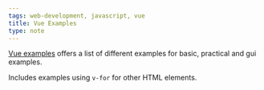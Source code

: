 ```yaml
---
tags: web-development, javascript, vue
title: Vue Examples
type: note
---
```

[Vue examples](https://vuejs.org/examples/#hello-world) offers a list of different examples for basic, practical and gui examples.

Includes examples using `v-for` for other HTML elements.